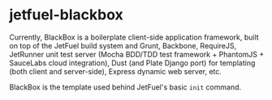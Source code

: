 jetfuel-blackbox
================

Currently, BlackBox is a boilerplate client-side application framework, built on top of the JetFuel build system and Grunt, Backbone, RequireJS, JetRunner unit test server (Mocha BDD/TDD test framework + PhantomJS + SauceLabs cloud integration), Dust (and Plate Django port) for templating (both client and server-side), Express dynamic web server, etc.

BlackBox is the template used behind JetFuel's basic `init` command.
